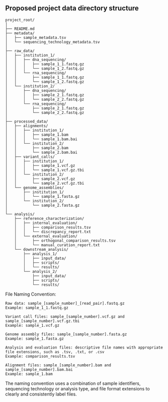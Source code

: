 ## Proposed project data directory structure

```
project_root/
│
├── README.md
├── metadata/
│   ├── sample_metadata.tsv
│   └── sequencing_technology_metadata.tsv
│
├── raw_data/
│   ├── institution_1/
│   │   ├── dna_sequencing/
│   │   │   ├── sample_1_1.fastq.gz
│   │   │   └── sample_1_2.fastq.gz
│   │   └── rna_sequencing/
│   │       ├── sample_1_1.fastq.gz
│   │       └── sample_1_2.fastq.gz
│   └── institution_2/
│       ├── dna_sequencing/
│       │   ├── sample_2_1.fastq.gz
│       │   └── sample_2_2.fastq.gz
│       └── rna_sequencing/
│           ├── sample_2_1.fastq.gz
│           └── sample_2_2.fastq.gz
│
├── processed_data/
│   ├── alignments/
│   │   ├── institution_1/
│   │   │   ├── sample_1.bam
│   │   │   └── sample_1.bam.bai
│   │   └── institution_2/
│   │       ├── sample_2.bam
│   │       └── sample_2.bam.bai
│   ├── variant_calls/
│   │   ├── institution_1/
│   │   │   ├── sample_1.vcf.gz
│   │   │   └── sample_1.vcf.gz.tbi
│   │   └── institution_2/
│   │       ├── sample_2.vcf.gz
│   │       └── sample_2.vcf.gz.tbi
│   └── genome_assemblies/
│       ├── institution_1/
│       │   └── sample_1.fasta.gz
│       └── institution_2/
│           └── sample_2.fasta.gz
│
└── analysis/
    ├── reference_characterization/
    │   ├── internal_evaluation/
    │   │   ├── comparison_results.tsv
    │   │   └── discrepancy_report.txt
    │   └── external_evaluation/
    │       ├── orthogonal_comparison_results.tsv
    │       └── manual_curation_report.txt
    └── downstream_analysis/
        ├── analysis_1/
        │   ├── input_data/
        │   ├── scripts/
        │   └── results/
        └── analysis_2/
            ├── input_data/
            ├── scripts/
            └── results/
```

File Naming Convention:

    Raw data: sample_[sample_number]_[read_pair].fastq.gz
    Example: sample_1_1.fastq.gz

    Variant call files: sample_[sample_number].vcf.gz and sample_[sample_number].vcf.gz.tbi
    Example: sample_1.vcf.gz

    Genome assembly files: sample_[sample_number].fasta.gz
    Example: sample_1.fasta.gz

    Analysis and evaluation files: descriptive file names with appropriate file extensions, such as .tsv, .txt, or .csv
    Example: comparison_results.tsv

    Alignment files: sample_[sample_number].bam and sample_[sample_number].bam.bai
    Example: sample_1.bam

The naming convention uses a combination of sample identifiers, sequencing technology or analysis type, and file format extensions to clearly and consistently label files.
